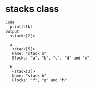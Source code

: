 # stacks class

    Code
      print(stk)
    Output
      <stacks[2]>
      
      a
       <stack[5]>
       Name: "stack a"
       Blocks: "a", "b", "c", "d" and "e"
      
      b
       <stack[3]>
       Name: "stack b"
       Blocks: "f", "g" and "h"


